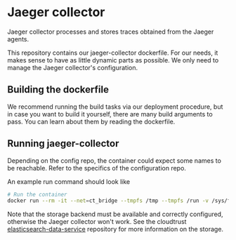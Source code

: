 # Jaeger collector

Jaeger collector processes and stores traces obtained from the Jaeger agents.

This repository contains our jaeger-collector dockerfile. For our needs, it makes sense to have as little dynamic parts as possible. We only need to manage the Jaeger collector's configuration.

## Building the dockerfile

We recommend running the build tasks via our deployment procedure, but in case you want to build it yourself, there are many build arguments to pass. You can learn about them by reading the dockerfile.

## Running jaeger-collector

Depending on the config repo, the container could expect some names to be reachable. Refer to the specifics of the configuration repo.

An example run command should look like

```Bash
# Run the container
docker run --rm -it --net=ct_bridge --tmpfs /tmp --tmpfs /run -v /sys/fs/cgroup:/sys/fs/cgroup:ro --name jaeger-collector cloudtrust-jaeger-collector
```

Note that the storage backend must be available and correctly configured, otherwise the Jaeger collector won't work. See the cloudtrust [elasticsearch-data-service](https://github.com/cloudtrust/elasticsearch-data-service) repository for more information on the storage.
